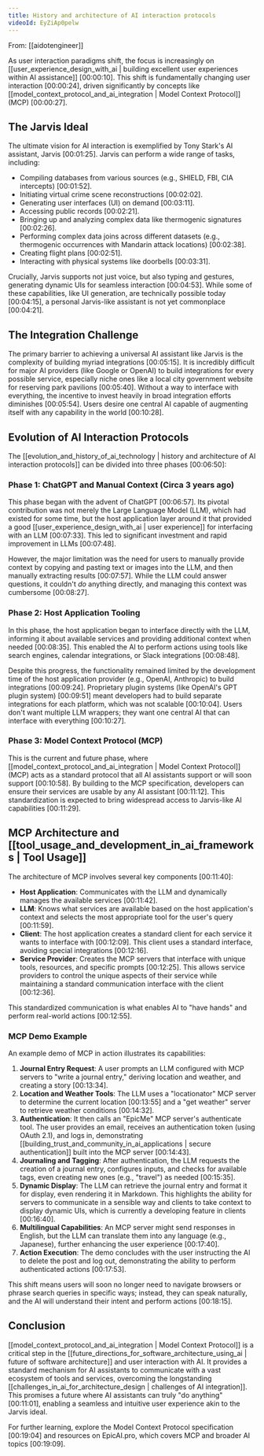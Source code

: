 ```yaml
---
title: History and architecture of AI interaction protocols
videoId: EyZiAp0pelw
---
```


From: [[aidotengineer]] <br/> 

As user interaction paradigms shift, the focus is increasingly on [[user_experience_design_with_ai | building excellent user experiences within AI assistance]] <a class="yt-timestamp" data-t="00:00:10">[00:00:10]</a>. This shift is fundamentally changing user interaction <a class="yt-timestamp" data-t="00:00:24">[00:00:24]</a>, driven significantly by concepts like [[model_context_protocol_and_ai_integration | Model Context Protocol]] (MCP) <a class="yt-timestamp" data-t="00:00:27">[00:00:27]</a>.

## The Jarvis Ideal

The ultimate vision for AI interaction is exemplified by Tony Stark's AI assistant, Jarvis <a class="yt-timestamp" data-t="00:01:25">[00:01:25]</a>. Jarvis can perform a wide range of tasks, including:
*   Compiling databases from various sources (e.g., SHIELD, FBI, CIA intercepts) <a class="yt-timestamp" data-t="00:01:52">[00:01:52]</a>.
*   Initiating virtual crime scene reconstructions <a class="yt-timestamp" data-t="00:02:02">[00:02:02]</a>.
*   Generating user interfaces (UI) on demand <a class="yt-timestamp" data-t="00:03:11">[00:03:11]</a>.
*   Accessing public records <a class="yt-timestamp" data-t="00:02:21">[00:02:21]</a>.
*   Bringing up and analyzing complex data like thermogenic signatures <a class="yt-timestamp" data-t="00:02:26">[00:02:26]</a>.
*   Performing complex data joins across different datasets (e.g., thermogenic occurrences with Mandarin attack locations) <a class="yt-timestamp" data-t="00:02:38">[00:02:38]</a>.
*   Creating flight plans <a class="yt-timestamp" data-t="00:02:51">[00:02:51]</a>.
*   Interacting with physical systems like doorbells <a class="yt-timestamp" data-t="00:03:31">[00:03:31]</a>.

Crucially, Jarvis supports not just voice, but also typing and gestures, generating dynamic UIs for seamless interaction <a class="yt-timestamp" data-t="00:04:53">[00:04:53]</a>. While some of these capabilities, like UI generation, are technically possible today <a class="yt-timestamp" data-t="00:04:15">[00:04:15]</a>, a personal Jarvis-like assistant is not yet commonplace <a class="yt-timestamp" data-t="00:04:21">[00:04:21]</a>.

## The Integration Challenge

The primary barrier to achieving a universal AI assistant like Jarvis is the complexity of building myriad integrations <a class="yt-timestamp" data-t="00:05:15">[00:05:15]</a>. It is incredibly difficult for major AI providers (like Google or OpenAI) to build integrations for every possible service, especially niche ones like a local city government website for reserving park pavilions <a class="yt-timestamp" data-t="00:05:40">[00:05:40]</a>. Without a way to interface with everything, the incentive to invest heavily in broad integration efforts diminishes <a class="yt-timestamp" data-t="00:05:54">[00:05:54]</a>. Users desire one central AI capable of augmenting itself with any capability in the world <a class="yt-timestamp" data-t="00:10:28">[00:10:28]</a>.

## Evolution of AI Interaction Protocols

The [[evolution_and_history_of_ai_technology | history and architecture of AI interaction protocols]] can be divided into three phases <a class="yt-timestamp" data-t="00:06:50">[00:06:50]</a>:

### Phase 1: ChatGPT and Manual Context (Circa 3 years ago)

This phase began with the advent of ChatGPT <a class="yt-timestamp" data-t="00:06:57">[00:06:57]</a>. Its pivotal contribution was not merely the Large Language Model (LLM), which had existed for some time, but the host application layer around it that provided a good [[user_experience_design_with_ai | user experience]] for interfacing with an LLM <a class="yt-timestamp" data-t="00:07:33">[00:07:33]</a>. This led to significant investment and rapid improvement in LLMs <a class="yt-timestamp" data-t="00:07:48">[00:07:48]</a>.

However, the major limitation was the need for users to manually provide context by copying and pasting text or images into the LLM, and then manually extracting results <a class="yt-timestamp" data-t="00:07:57">[00:07:57]</a>. While the LLM could answer questions, it couldn't *do* anything directly, and managing this context was cumbersome <a class="yt-timestamp" data-t="00:08:27">[00:08:27]</a>.

### Phase 2: Host Application Tooling

In this phase, the host application began to interface directly with the LLM, informing it about available services and providing additional context when needed <a class="yt-timestamp" data-t="00:08:35">[00:08:35]</a>. This enabled the AI to perform actions using tools like search engines, calendar integrations, or Slack integrations <a class="yt-timestamp" data-t="00:08:48">[00:08:48]</a>.

Despite this progress, the functionality remained limited by the development time of the host application provider (e.g., OpenAI, Anthropic) to build integrations <a class="yt-timestamp" data-t="00:09:24">[00:09:24]</a>. Proprietary plugin systems (like OpenAI's GPT plugin system) <a class="yt-timestamp" data-t="00:09:51">[00:09:51]</a> meant developers had to build separate integrations for each platform, which was not scalable <a class="yt-timestamp" data-t="00:10:04">[00:10:04]</a>. Users don't want multiple LLM wrappers; they want one central AI that can interface with everything <a class="yt-timestamp" data-t="00:10:27">[00:10:27]</a>.

### Phase 3: Model Context Protocol (MCP)

This is the current and future phase, where [[model_context_protocol_and_ai_integration | Model Context Protocol]] (MCP) acts as a standard protocol that all AI assistants support or will soon support <a class="yt-timestamp" data-t="00:10:58">[00:10:58]</a>. By building to the MCP specification, developers can ensure their services are usable by any AI assistant <a class="yt-timestamp" data-t="00:11:12">[00:11:12]</a>. This standardization is expected to bring widespread access to Jarvis-like AI capabilities <a class="yt-timestamp" data-t="00:11:29">[00:11:29]</a>.

## MCP Architecture and [[tool_usage_and_development_in_ai_frameworks | Tool Usage]]

The architecture of MCP involves several key components <a class="yt-timestamp" data-t="00:11:40">[00:11:40]</a>:
*   **Host Application**: Communicates with the LLM and dynamically manages the available services <a class="yt-timestamp" data-t="00:11:42">[00:11:42]</a>.
*   **LLM**: Knows what services are available based on the host application's context and selects the most appropriate tool for the user's query <a class="yt-timestamp" data-t="00:11:59">[00:11:59]</a>.
*   **Client**: The host application creates a standard client for each service it wants to interface with <a class="yt-timestamp" data-t="00:12:09">[00:12:09]</a>. This client uses a standard interface, avoiding special integrations <a class="yt-timestamp" data-t="00:12:16">[00:12:16]</a>.
*   **Service Provider**: Creates the MCP servers that interface with unique tools, resources, and specific prompts <a class="yt-timestamp" data-t="00:12:25">[00:12:25]</a>. This allows service providers to control the unique aspects of their service while maintaining a standard communication interface with the client <a class="yt-timestamp" data-t="00:12:36">[00:12:36]</a>.

This standardized communication is what enables AI to "have hands" and perform real-world actions <a class="yt-timestamp" data-t="00:12:55">[00:12:55]</a>.

### MCP Demo Example

An example demo of MCP in action illustrates its capabilities:
1.  **Journal Entry Request**: A user prompts an LLM configured with MCP servers to "write a journal entry," deriving location and weather, and creating a story <a class="yt-timestamp" data-t="00:13:34">[00:13:34]</a>.
2.  **Location and Weather Tools**: The LLM uses a "locationator" MCP server to determine the current location <a class="yt-timestamp" data-t="00:13:55">[00:13:55]</a> and a "get weather" server to retrieve weather conditions <a class="yt-timestamp" data-t="00:14:32">[00:14:32]</a>.
3.  **Authentication**: It then calls an "EpicMe" MCP server's authenticate tool. The user provides an email, receives an authentication token (using OAuth 2.1), and logs in, demonstrating [[building_trust_and_community_in_ai_applications | secure authentication]] built into the MCP server <a class="yt-timestamp" data-t="00:14:43">[00:14:43]</a>.
4.  **Journaling and Tagging**: After authentication, the LLM requests the creation of a journal entry, configures inputs, and checks for available tags, even creating new ones (e.g., "travel") as needed <a class="yt-timestamp" data-t="00:15:35">[00:15:35]</a>.
5.  **Dynamic Display**: The LLM can retrieve the journal entry and format it for display, even rendering it in Markdown. This highlights the ability for servers to communicate in a sensible way and clients to take context to display dynamic UIs, which is currently a developing feature in clients <a class="yt-timestamp" data-t="00:16:40">[00:16:40]</a>.
6.  **Multilingual Capabilities**: An MCP server might send responses in English, but the LLM can translate them into any language (e.g., Japanese), further enhancing the user experience <a class="yt-timestamp" data-t="00:17:40">[00:17:40]</a>.
7.  **Action Execution**: The demo concludes with the user instructing the AI to delete the post and log out, demonstrating the ability to perform authenticated actions <a class="yt-timestamp" data-t="00:17:53">[00:17:53]</a>.

This shift means users will soon no longer need to navigate browsers or phrase search queries in specific ways; instead, they can speak naturally, and the AI will understand their intent and perform actions <a class="yt-timestamp" data-t="00:18:15">[00:18:15]</a>.

## Conclusion

[[model_context_protocol_and_ai_integration | Model Context Protocol]] is a critical step in the [[future_directions_for_software_architecture_using_ai | future of software architecture]] and user interaction with AI. It provides a standard mechanism for AI assistants to communicate with a vast ecosystem of tools and services, overcoming the longstanding [[challenges_in_ai_for_architecture_design | challenges of AI integration]]. This promises a future where AI assistants can truly "do anything" <a class="yt-timestamp" data-t="00:11:01">[00:11:01]</a>, enabling a seamless and intuitive user experience akin to the Jarvis ideal.

For further learning, explore the Model Context Protocol specification <a class="yt-timestamp" data-t="00:19:04">[00:19:04]</a> and resources on EpicAI.pro, which covers MCP and broader AI topics <a class="yt-timestamp" data-t="00:19:09">[00:19:09]</a>.